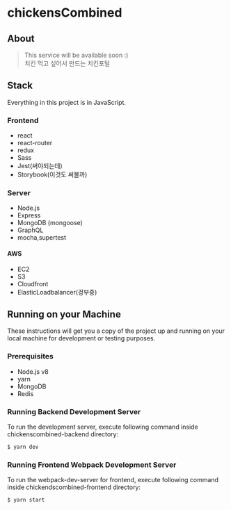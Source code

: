 # chickensCombined

## About

> This service will be available soon :) <br/>
> 치킨 먹고 싶어서 만드는 치킨포털

## Stack

Everything in this project is in JavaScript.

### Frontend

* react
* react-router
* redux
* Sass
* Jest(써야되는데)
* Storybook(이것도 써볼까)

### Server

* Node.js
* Express
* MongoDB (mongoose)
* GraphQL
* mocha,supertest

#### AWS

* EC2
* S3
* Cloudfront
* ElasticLoadbalancer(겅부중)

## Running on your Machine

These instructions will get you a copy of the project up and running on your local machine for development or testing purposes.

### Prerequisites

* Node.js v8
* yarn
* MongoDB
* Redis

### Running Backend Development Server

To run the development server, execute following command inside chickenscombined-backend directory:

```bash
$ yarn dev
```

### Running Frontend Webpack Development Server

To run the webpack-dev-server for frontend, execute following command inside chickendscombined-frontend directory:

```bash
$ yarn start
```
